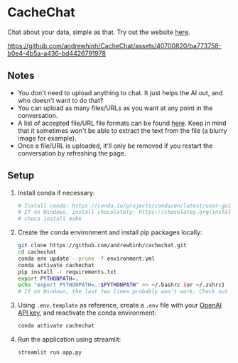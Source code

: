 # CacheChat

Chat about your data, simple as that. Try out the website [here](https://cachechat.pagekite.me/).

<https://github.com/andrewhinh/CacheChat/assets/40700820/ba773758-b0e4-4b5a-a436-bd4426791978>

## Notes

- You don't need to upload anything to chat. It just helps the AI out, and who doesn't want to do that?
- You can upload as many files/URLs as you want at any point in the conversation.
- A list of accepted file/URL file formats can be found [here](https://textract.readthedocs.io/en/stable/#currently-supporting). Keep in mind that it sometimes won't be able to extract the text from the file (a blurry image for example).
- Once a file/URL is uploaded, it'll only be removed if you restart the conversation by refreshing the page.

## Setup

1. Install conda if necessary:

    ```bash
    # Install conda: https://conda.io/projects/conda/en/latest/user-guide/install/index.html#regular-installation
    # If on Windows, install chocolately: https://chocolatey.org/install. Then, run:
    # choco install make
    ```

2. Create the conda environment and install pip packages locally:

    ```bash
    git clone https://github.com/andrewhinh/cachechat.git
    cd cachechat
    conda env update --prune -f environment.yml
    conda activate cachechat
    pip install -r requirements.txt
    export PYTHONPATH=.
    echo "export PYTHONPATH=.:$PYTHONPATH" >> ~/.bashrc (or ~/.zshrc)
    # If on Windows, the last two lines probably won't work. Check out this guide for more info: https://datatofish.com/add-python-to-windows-path/
    ```

3. Using `.env.template` as reference, create a `.env` file with your [OpenAI API key](https://beta.openai.com/account/api-keys), and reactivate the conda environment:

    ```bash
    conda activate cachechat
    ```

4. Run the application using streamlit:

   ```bash
   streamlit run app.py
   ```
